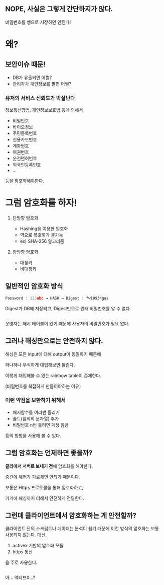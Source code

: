## NOPE, 사실은 그렇게 간단하지가 않다.

비밀번호를 쌩으로 저장하면 안된다!

# 왜? 


## 보안이슈 때문!

- DB가 유출되면 어쩔?
- 관리자가 개인정보를 팔면 어쩔?


### 유저의 서비스 신뢰도가 박살난다

정보통신망법, 개인정보보호법 등에 의해서 

- 비밀번호
- 바이오정보
- 주민등록번호
- 신용카드번호
- 계좌번호
- 여권번호
- 운전면허번호
- 외국인등록번호
- ...

등을 암호화해야한다.


# 그럼 암호화를 하자!

1. 단방향 암호화
   - Hashing을 이용한 암호화
   - 역으로 복호화가 불가능
   - ex) SHA-256 알고리즘
  
2. 양방향 암호화
    - 대칭키
    - 비대칭키     


## 일반적인 암호화 방식

```jsx
Password : 123abc → HASH → Digest : fw10934gas
```

Digest가 DB에 저장되고, Digest만으로 원래 비밀번호를 알 수 없다.


<img data-src="/images/twitter.png">

운영자는 해시 테이블이 있기 때문에 사용자의 비밀번호가 필요 없다.


## 그러나 해싱만으로는 안전하지 않다.

해싱은 모든 input에 대해 output이 동일하기 때문에 

하나하나 무식하게 대입해보면 뚫린다. 

이렇게 대입해볼 수 있는 rainbow table이 존재한다.

(비밀번호를 복잡하게 만들어야하는 이유)


### 이런 약점을 보환하기 위해서 

- 해시함수를 여러번 돌리기
- 솔트(임의의 문자열) 추가
- 비밀번호 n번 틀리면 계정 잠금

등의 방법을 사용해 볼 수 있다.


## 그럼 암호화는 언제하면 좋을까?

**클라에서 서버로 보내기 전**에 암호화를 해야한다. 

중간에 해커가 가로채면 안되기 때문이다. 

보통은 Https 프로토콜을 통해 암호화하고, 

거기에 해싱까지 더해서 안전하게 전달한다.

<!-- # 예제 -->


## 그런데 클라이언트에서 암호화하는 게 안전할까?

클라이언트 단의 스크립트나 데이터는 분석이 쉽기 때문에 이런 방식의 암호화는 보통 사용되지 않는다. 대신, 

1. activex 기반의 암호화 모듈
2. https 통신

을 주로 사용한다.


<img data-src="/images/activex.jpeg">

아... 액티브X...?
